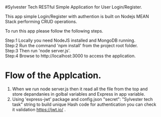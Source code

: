 #Sylvester Tech RESTful Simple Application for User Login/Register.

This app simple Login/Register with authention is built on Nodejs MEAN Stack performing CRUD operations.

To run this app please follow the following steps.<br /> 

Step:1 Locally you need NodeJS installed and MongoDB running.<br /> 
Step:2 Run the command 'npm install' from the project root folder.<br /> 
Step:3 Then run 'node server.js'.<br /> 
Step:4 Browse to http://localhost:3000 to access the application.<br /> 


# Flow of the Applcation.<br /> 

1) When we run node server.js then it read all the file from the top and store depandanies in golbal variables and Express in app variable.<br /> 
2) Using 'express-jwt' package and config.json "secret": "Sylvester tech task" string to build unique Hash code for authentication you can check it validation https://jwt.io/ .<br /> 
